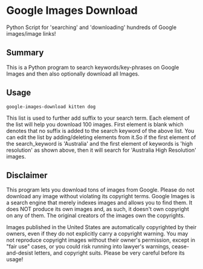 # Google Images Download
Python Script for 'searching' and 'downloading' hundreds of Google images/image links!

## Summary
This is a Python program to search keywords/key-phrases on Google Images and then also optionally download all Images. 

## Usage
`google-images-download kitten dog`

This list is used to further add suffix to your search term. Each element of the list will help you download 100 images. First element is blank which denotes that no suffix is added to the search keyword of the above list. You can edit the list by adding/deleting elements from it.So if the first element of the search_keyword is 'Australia' and the first element of keywords is 'high resolution' as shown above, then it will search for 'Australia High Resolution' images.


## Disclaimer
This program lets you download tons of images from Google. Please do not download any image without violating its copyright terms. Google Images is a search engine that merely indexes images and allows you to find them.  It does NOT produce its own images and, as such, it doesn't own copyright on any of them.  The original creators of the images own the copyrights.  

Images published in the United States are automatically copyrighted by their owners, even if they do not explicitly carry a copyright warning.  You may not reproduce copyright images without their owner's permission, except in "fair use" cases, or you could risk running into lawyer's warnings, cease-and-desist letters, and copyright suits. Please be very careful before its usage!
